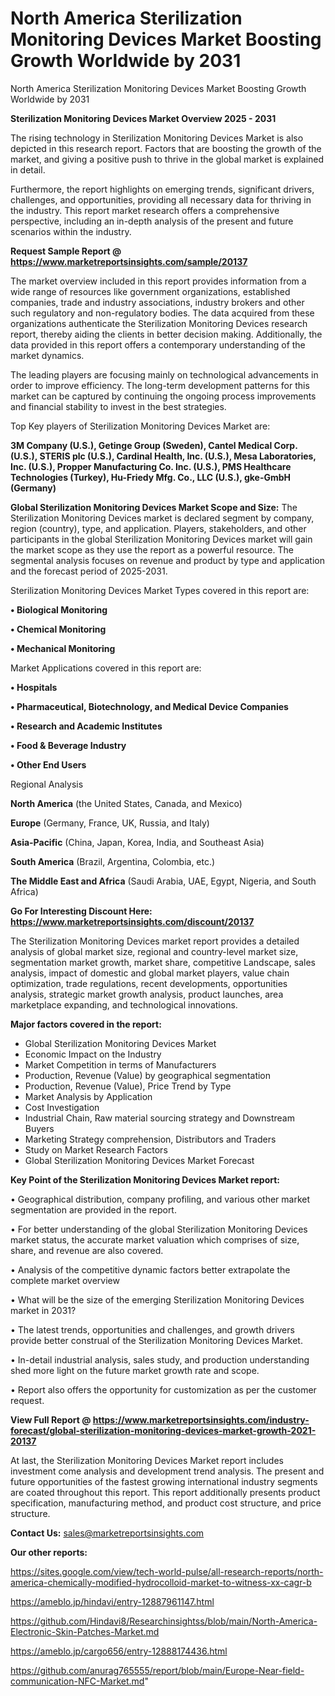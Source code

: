 # North America Sterilization Monitoring Devices Market Boosting Growth Worldwide by 2031
North America Sterilization Monitoring Devices Market Boosting Growth Worldwide by 2031

<Strong> Sterilization Monitoring Devices Market Overview 2025 - 2031</strong>

The rising technology in Sterilization Monitoring Devices Market is also depicted in this research report. Factors that are boosting the growth of the market, and giving a positive push to thrive in the global market is explained in detail.

Furthermore, the report highlights on emerging trends, significant drivers, challenges, and opportunities, providing all necessary data for thriving in the industry. This report market research offers a comprehensive perspective, including an in-depth analysis of the present and future scenarios within the industry.

<strong>Request Sample Report @ <a href=https://www.marketreportsinsights.com/sample/20137>https://www.marketreportsinsights.com/sample/20137</a></strong>

The market overview included in this report provides information from a wide range of resources like government organizations, established companies, trade and industry associations, industry brokers and other such regulatory and non-regulatory bodies. The data acquired from these organizations authenticate the Sterilization Monitoring Devices research report, thereby aiding the clients in better decision making. Additionally, the data provided in this report offers a contemporary understanding of the market dynamics.

The leading players are focusing mainly on technological advancements in order to improve efficiency. The long-term development patterns for this market can be captured by continuing the ongoing process improvements and financial stability to invest in the best strategies.

Top Key players of Sterilization Monitoring Devices Market are:

<strong>3M Company (U.S.), Getinge Group (Sweden), Cantel Medical Corp. (U.S.), STERIS plc (U.S.), Cardinal Health, Inc. (U.S.), Mesa Laboratories, Inc. (U.S.), Propper Manufacturing Co. Inc. (U.S.), PMS Healthcare Technologies (Turkey), Hu-Friedy Mfg. Co., LLC (U.S.), gke-GmbH (Germany)</strong>

<strong><b>Global Sterilization Monitoring Devices Market Scope and Size:</b></strong>
The Sterilization Monitoring Devices market is declared segment by company, region (country), type, and application. Players, stakeholders, and other participants in the global Sterilization Monitoring Devices market will gain the market scope as they use the report as a powerful resource. The segmental analysis focuses on revenue and product by type and application and the forecast period of 2025-2031.

Sterilization Monitoring Devices Market Types covered in this report are:

<strong>• Biological Monitoring

• Chemical Monitoring

• Mechanical Monitoring</strong>

Market Applications covered in this report are:

<strong>• Hospitals

• Pharmaceutical, Biotechnology, and Medical Device Companies

• Research and Academic Institutes

• Food & Beverage Industry

• Other End Users</strong> 

Regional Analysis

<strong>North America</strong> (the United States, Canada, and Mexico)

<strong>Europe</strong> (Germany, France, UK, Russia, and Italy)

<strong>Asia-Pacific</strong> (China, Japan, Korea, India, and Southeast Asia)

<strong>South America</strong> (Brazil, Argentina, Colombia, etc.)

<strong>The Middle East and Africa</strong> (Saudi Arabia, UAE, Egypt, Nigeria, and South Africa)

<strong>Go For Interesting Discount Here: <a href=https://www.marketreportsinsights.com/discount/20137>https://www.marketreportsinsights.com/discount/20137</a></strong>

The Sterilization Monitoring Devices market report provides a detailed analysis of global market size, regional and country-level market size, segmentation market growth, market share, competitive Landscape, sales analysis, impact of domestic and global market players, value chain optimization, trade regulations, recent developments, opportunities analysis, strategic market growth analysis, product launches, area marketplace expanding, and technological innovations.

<strong><b>Major factors covered in the report:</b></strong>
<ul>
  <li>Global Sterilization Monitoring Devices Market </li>
  <li>Economic Impact on the Industry</li>
  <li>Market Competition in terms of Manufacturers</li>
  <li>Production, Revenue (Value) by geographical segmentation</li>
  <li>Production, Revenue (Value), Price Trend by Type</li>
  <li>Market Analysis by Application</li>
  <li>Cost Investigation</li>
  <li>Industrial Chain, Raw material sourcing strategy and Downstream Buyers</li>
  <li>Marketing Strategy comprehension, Distributors and Traders</li>
  <li>Study on Market Research Factors</li>
  <li>Global Sterilization Monitoring Devices Market Forecast</li>
</ul>

<strong><b>Key Point of the Sterilization Monitoring Devices Market report:</b></strong>

• Geographical distribution, company profiling, and various other market segmentation are provided in the report.

• For better understanding of the global Sterilization Monitoring Devices market status, the accurate market valuation which comprises of size, share, and revenue are also covered.

• Analysis of the competitive dynamic factors better extrapolate the complete market overview

• What will be the size of the emerging Sterilization Monitoring Devices market in 2031?

• The latest trends, opportunities and challenges, and growth drivers provide better construal of the Sterilization Monitoring Devices Market.

• In-detail industrial analysis, sales study, and production understanding shed more light on the future market growth rate and scope.

• Report also offers the opportunity for customization as per the customer request.

<strong><b>View Full Report @ <a href=https://www.marketreportsinsights.com/industry-forecast/global-sterilization-monitoring-devices-market-growth-2021-20137>https://www.marketreportsinsights.com/industry-forecast/global-sterilization-monitoring-devices-market-growth-2021-20137</a></b></strong>


At last, the Sterilization Monitoring Devices Market report includes investment come analysis and development trend analysis. The present and future opportunities of the fastest growing international industry segments are coated throughout this report. This report additionally presents product specification, manufacturing method, and product cost structure, and price structure.

<strong>Contact Us:</strong>
sales@marketreportsinsights.com

<strong>Our other reports:</strong>

<a href=https://sites.google.com/view/tech-world-pulse/all-research-reports/north-america-chemically-modified-hydrocolloid-market-to-witness-xx-cagr-b>https://sites.google.com/view/tech-world-pulse/all-research-reports/north-america-chemically-modified-hydrocolloid-market-to-witness-xx-cagr-b</a>

<a href=https://ameblo.jp/hindavi/entry-12887961147.html>https://ameblo.jp/hindavi/entry-12887961147.html</a>

<a href=https://github.com/Hindavi8/Researchinsightss/blob/main/North-America-Electronic-Skin-Patches-Market.md>https://github.com/Hindavi8/Researchinsightss/blob/main/North-America-Electronic-Skin-Patches-Market.md</a>

<a href=https://ameblo.jp/cargo656/entry-12888174436.html>https://ameblo.jp/cargo656/entry-12888174436.html</a>

<a href=https://github.com/anurag765555/report/blob/main/Europe-Near-field-communication-NFC-Market.md>https://github.com/anurag765555/report/blob/main/Europe-Near-field-communication-NFC-Market.md</a>"
